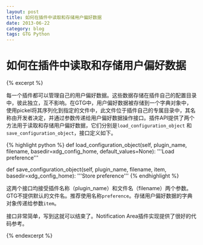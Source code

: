 ```yaml
---
layout: post
title: 如何在插件中读取和存储用户偏好数据
date: 2013-06-22
category: blog
tags: GTG Python
---
```


# 如何在插件中读取和存储用户偏好数据

{% excerpt %}

每一个插件都可以管理自己的用户偏好数据。这些数据存储在插件自己的配置目录中，彼此独立，互不影响。在GTG中，用户偏好数据被存储到一个字典对象中，使用pickel将其序列化到指定的文件中，此文件位于插件自己的专属目录中，其名称由开发者决定，并通过参数传递给用户偏好数据操作接口。插件API提供了两个方法用于读取和存储用户偏好数据，它们分别是`load_configuration_object` 和`save_configuration_object`，接口定义如下。

{% highlight python %}
def load_configuration_object(self, plugin_name, filename,
                              basedir=xdg_config_home,
                              default_values=None):
    '''Load preference'''

def save_configuration_object(self, plugin_name, filename, item,
                              basedir=xdg_config_home):
    '''Store preference'''
{% endhighlight %}

这两个接口均接受插件名称（plugin_name）和文件名（filename）两个参数。GTG不提供默认的文件名。推荐使用名称`preference`。存储用户偏好数据的字典对象传递给参数`item`。

接口非常简单，写到这就可以结束了。Notification Area插件实现提供了很好的代码参考。

{% endexcerpt %}
